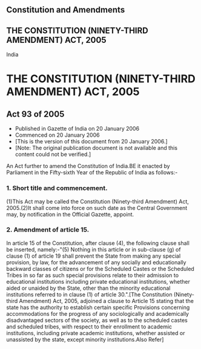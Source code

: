 ## Constitution and Amendments

## THE CONSTITUTION (NINETY-THIRD AMENDMENT) ACT, 2005

India

# THE CONSTITUTION (NINETY-THIRD AMENDMENT) ACT, 2005

## Act 93 of 2005

  * Published in Gazette of India on 20 January 2006 
  * Commenced on 20 January 2006 
  * [This is the version of this document from 20 January 2006.] 
  * [Note: The original publication document is not available and this content could not be verified.] 

An Act further to amend the Constitution of India.BE it enacted by Parliament
in the Fifty-sixth Year of the Republic of India as follows:-

### 1. Short title and commencement.

(1)This Act may be called the Constitution (Ninety-third Amendment) Act,
2005.(2)It shall come into force on such date as the Central Government may,
by notification in the Official Gazette, appoint.

### 2. Amendment of article 15.

In article 15 of the Constitution, after clause (4), the following clause
shall be inserted, namely:-"(5) Nothing in this article or in sub-clause (g)
of clause (1) of article 19 shall prevent the State from making any special
provision, by law, for the advancement of any socially and educationally
backward classes of citizens or for the Scheduled Castes or the Scheduled
Tribes in so far as such special provisions relate to their admission to
educational institutions including private educational institutions, whether
aided or unaided by the State, other than the minority educational
institutions referred to in clause (1) of article 30.".[The Constitution
(Ninety-third Amendment) Act, 2005, adjoined a clause to Article 15 stating
that the state has the authority to establish certain specific Provisions
concerning accommodations for the progress of any sociologically and
academically disadvantaged sectors of the society, as well as to the scheduled
castes and scheduled tribes, with respect to their enrollment to academic
institutions, including private academic institutions, whether assisted or
unassisted by the state, except minority institutions.Also Refer]

